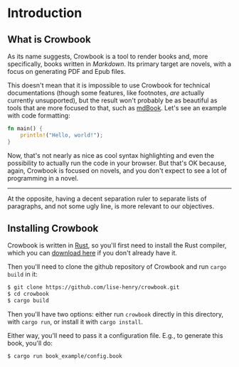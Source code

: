 
Introduction 
============

What is Crowbook
----------------

As its name suggests, Crowbook is a tool to render books and, more
specifically, books written in *Markdown*. Its primary target are
novels, with a focus on generating PDF and Epub files.

This doesn't mean that it is impossible to use Crowbook for
technical documentations (though some features, like footnotes, *are*
actually currently unsupported), but the result won't probably be as
beautiful as tools that are more focused to that, such as
[mdBook](https://github.com/azerupi/mdBook). Let's see an example with
code formatting:

```rust 
fn main() {
    println!("Hello, world!");
}
```

Now, that's not nearly as nice as cool syntax highlighting and even
the possibility to actually run the code in your browser. But that's
OK because, again, Crowbook is focused on novels, and you don't
expect to see a lot of programming in a novel.

*****

At the opposite, having a decent separation ruler to separate lists of
paragraphs, and not some ugly line, is more relevant to our objectives.

Installing Crowbook 
-------------------

Crowbook is written in [Rust](https://www.rust-lang.org/), so you'll
first need to install the Rust compiler, which you can
[download here](https://www.rust-lang.org/downloads.html) if you don't
already have it.

Then you'll need to clone the github repository of Crowbook and run
`cargo build` in it:

```bash
$ git clone https://github.com/lise-henry/crowbook.git
$ cd crowbook
$ cargo build
```

Then you'll have two options: either run `crowbook` directly in this
directory, with `cargo run`, or install it with `cargo install`.

Either way, you'll need to pass it a configuration file. E.g., to
generate this book, you'll do:

```
$ cargo run book_example/config.book
```
